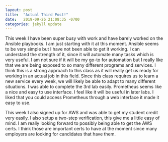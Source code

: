 ```yaml
---
layout: post
title:  "Actual Third Post!"
date:   2019-09-26 21:08:35 -0700
categories: jekyll update
---
```



This week I have been super busy with work and have barely worked on the Ansible playbooks. I am just starting with it at this moment.
Ansible seems to be very simple but I have not been able to get it working. I can understand the strength of it, since it will automate
 many tasks which is very useful. I am not sure if it will be my go-to for automation but I really like that we are being exposed to so 
 many different programs and services. I think this is a strong approach to this class as it will really get us ready for working in an 
 actual job in this field. Since this class requires us to learn a new service every week, we will likely be able to adapt to many different 
 situations. I was able to complete the 3rd lab easily. Prometheus seems like a nice and easy to use interface. I feel like it will be useful 
 in later labs. I liked that you could access Prometheus through a web interface it made it easy to use.

This week I also signed up for AWS and was able to get my student credit very easily. I also setup a two-step verification, this give me a 
little easy of mind. I am really looking forward to possibly being able to get the AWS certs. I think those are important certs to have at the 
moment since many employers are looking for candidates that have them.